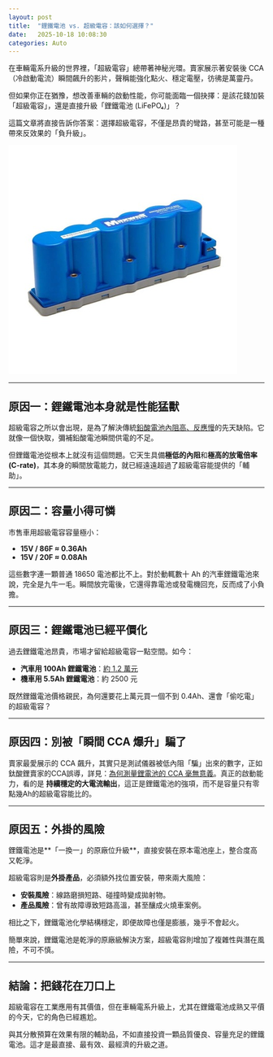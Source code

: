 ```yaml
---
layout: post
title:  "鋰鐵電池 vs. 超級電容：該如何選擇？"
date:   2025-10-18 10:08:30
categories: Auto
---
```



在車輛電系升級的世界裡，「超級電容」總帶著神秘光環。賣家展示著安裝後 CCA（冷啟動電流）瞬間飆升的影片，聲稱能強化點火、穩定電壓，彷彿是萬靈丹。  

但如果你正在猶豫，想改善車輛的啟動性能，你可能面臨一個抉擇：是該花錢加裝「超級電容」，還是直接升級「鋰鐵電池 (LiFePO₄)」？

這篇文章將直接告訴你答案：選擇超級電容，不僅是昂貴的彎路，甚至可能是一種帶來反效果的「負升級」。

![超級電容模組](/images/supercap_module.jpg#pic_center)

---

## 原因一：鋰鐵電池本身就是性能猛獸
超級電容之所以會出現，是為了解決傳統[鉛酸電池內阻高、反應慢](/2025/lithium-vs-lead-analysis.html)的先天缺陷。它就像一個快取，彌補鉛酸電池瞬間供電的不足。

但鋰鐵電池從根本上就沒有這個問題。它天生具備**極低的內阻**和**極高的放電倍率 (C-rate)**，其本身的瞬間放電能力，就已經遠遠超過了超級電容能提供的「輔助」。

---

## 原因二：容量小得可憐
市售車用超級電容容量極小：  
- **15V / 86F ≈ 0.36Ah**  
- **15V / 20F ≈ 0.08Ah**  

這些數字連一顆普通 18650 電池都比不上。對於動輒數十 Ah 的汽車鋰鐵電池來說，完全是九牛一毛。瞬間放完電後，它還得靠電池或發電機回充，反而成了小負擔。  

---

## 原因三：鋰鐵電池已經平價化
過去鋰鐵電池昂貴，市場才留給超級電容一點空間。如今：  
- **汽車用 100Ah 鋰鐵電池**：[約 1.2 萬元](/images/gr3preorder.jpg)
- **機車用 5.5Ah 鋰鐵電池**：約 2500 元  

既然鋰鐵電池價格親民，為何還要花上萬元買一個不到 0.4Ah、還會「偷吃電」的超級電容？  

---

## 原因四：別被「瞬間 CCA 爆升」騙了
賣家最愛展示的 CCA 飆升，其實只是測試儀器被低內阻「騙」出來的數字，正如鈦酸鋰賣家的CCA誤導，詳見：[為何測量鋰電池的 CCA 毫無意義](/2025/about-cca.html)。真正的啟動能力，看的是 **持續穩定的大電流輸出**，這正是鋰鐵電池的強項，而不是容量只有零點幾Ah的超級電容能比的。  

---

## 原因五：外掛的風險

鋰鐵電池是**「一換一」的原廠位升級**，直接安裝在原本電池座上，整合度高又乾淨。  

超級電容則是**外掛產品**，必須額外找位置安裝，帶來兩大風險：  
- **安裝風險**：線路磨損短路、碰撞時變成拋射物。  
- **產品風險**：曾有故障導致短路高溫，甚至釀成火燒車案例。  

相比之下，鋰鐵電池化學結構穩定，即便故障也僅是膨脹，幾乎不會起火。  

簡單來說，鋰鐵電池是乾淨的原廠級解決方案，超級電容則增加了複雜性與潛在風險，不可不慎。

---  

## 結論：把錢花在刀口上
超級電容在工業應用有其價值，但在車輛電系升級上，尤其在鋰鐵電池成熟又平價的今天，它的角色已經尷尬。  

與其分散預算在效果有限的輔助品，不如直接投資一顆品質優良、容量充足的鋰鐵電池。這才是最直接、最有效、最經濟的升級之道。  